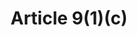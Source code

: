 ---
title: "Article 9(1)(c)"
draft: false
exceptions:
- info52b
memberstates:
- MT
score: 3
compensation:
- 
remarks: |
 This is transposed practically word for word, including the provision that rightholders receive fair compensation. However, Malta does not implement a levy system, so there is no way in which rightholders receive the fair compensation provided for at law, unless by direct licensing.


link: ""
---